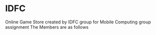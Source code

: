 # IDFC
Online Game Store created by IDFC group for Mobile Computing group assignment
The Members are as follows
